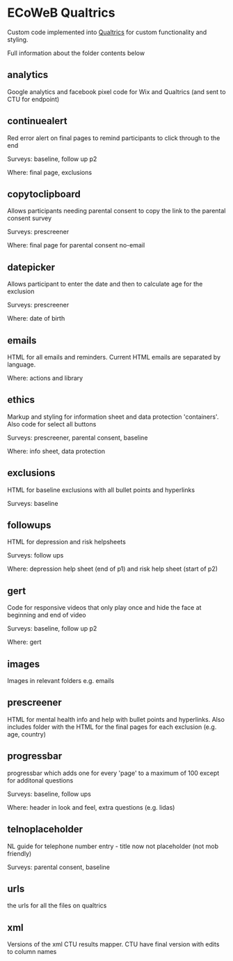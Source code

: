 ECoWeB Qualtrics
================

Custom code implemented into [Qualtrics](https://exeterctu.eu.qualtrics.com/Q/MyProjectsSection) for custom functionality and styling.

Full information about the folder contents below

analytics 
-------------
Google analytics and facebook pixel code for Wix and Qualtrics (and sent to CTU for endpoint)

continuealert
-------------
Red error alert on final pages to remind participants to click through to the end  

Surveys: baseline, follow up p2  

Where: final page, exclusions

copytoclipboard
---------------
Allows participants needing parental consent to copy the link to the parental consent survey

Surveys: prescreener

Where: final page for parental consent no-email

datepicker
----------
Allows participant to enter the date and then to calculate age for the exclusion

Surveys: prescreener

Where: date of birth

emails
------
HTML for all emails and reminders. Current HTML emails are separated by language.

Where: actions and library

ethics
-------
Markup and styling for information sheet and data protection 'containers'. <br> Also code for select all buttons

Surveys: prescreener, parental consent, baseline

Where: info sheet, data protection

exclusions
----------
HTML for baseline exclusions with all bullet points and hyperlinks

Surveys: baseline

followups
---------
HTML for depression and risk helpsheets

Surveys: follow ups

Where: depression help sheet (end of p1) and risk help sheet (start of p2)

gert
----
Code for responsive videos that only play once and hide the face at beginning and end of video

Surveys: baseline, follow up p2

Where: gert

images
-----------
Images in relevant folders e.g. emails

prescreener
-----------
HTML for mental health info and help with bullet points and hyperlinks. Also includes folder with the HTML for the final pages for each exclusion (e.g. age, country)

progressbar
-----------
progressbar which adds one for every 'page' to a maximum of 100 except for additonal questions

Surveys: baseline, follow ups

Where: header in look and feel, extra questions (e.g. lidas)

telnoplaceholder
----
NL guide for telephone number entry - title now not placeholder (not mob friendly)

Surveys: parental consent, baseline

urls
----
the urls for all the files on qualtrics

xml
---
Versions of the xml CTU results mapper. CTU have final version with edits to column names

